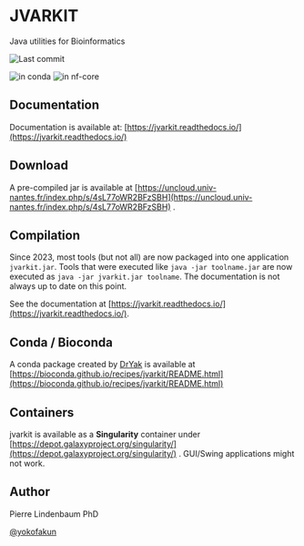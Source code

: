 JVARKIT
=======

Java utilities for Bioinformatics


![Last commit](https://img.shields.io/github/last-commit/lindenb/jvarkit.png)


![in conda](https://img.shields.io/badge/in-conda-blue) ![in nf-core](https://img.shields.io/badge/in-nfcore-green)

## Documentation

Documentation is available at: [https://jvarkit.readthedocs.io/](https://jvarkit.readthedocs.io/)

## Download

A pre-compiled jar is available at [https://uncloud.univ-nantes.fr/index.php/s/4sL77oWR2BFzSBH](https://uncloud.univ-nantes.fr/index.php/s/4sL77oWR2BFzSBH) . 

## Compilation

Since 2023, most tools (but not all) are now packaged into one application `jvarkit.jar`. Tools that were executed like `java -jar toolname.jar` are now executed as `java -jar jvarkit.jar toolname`. The documentation is not always up to date on this point.

See the documentation at [https://jvarkit.readthedocs.io/](https://jvarkit.readthedocs.io/).

## Conda / Bioconda

A conda package created by [DrYak](https://github.com/DrYak)  is available at [https://bioconda.github.io/recipes/jvarkit/README.html](https://bioconda.github.io/recipes/jvarkit/README.html)

## Containers

jvarkit is available as a **Singularity** container under [https://depot.galaxyproject.org/singularity/](https://depot.galaxyproject.org/singularity/) .
GUI/Swing applications might not work. 

## Author

Pierre Lindenbaum PhD

[@yokofakun](https://genomic.social/@yokofakun)


